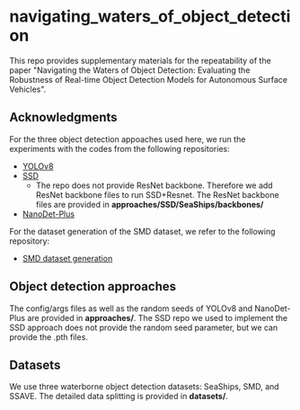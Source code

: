 
# navigating_waters_of_object_detection
This repo provides supplementary materials for the repeatability of the paper "Navigating the Waters of Object Detection: Evaluating the Robustness of Real-time Object Detection Models for Autonomous Surface Vehicles". 

## Acknowledgments
For the three object detection appoaches used here, we run the experiments with the codes from the following repositories:

- [YOLOv8](https://github.com/ultralytics/ultralytics)
- [SSD](https://github.com/lufficc/SSD)
  - The repo does not provide ResNet backbone. Therefore we add ResNet backbone files to run SSD+Resnet. The ResNet backbone files are provided in **approaches/SSD/SeaShips/backbones/**
- [NanoDet-Plus](https://github.com/RangiLyu/nanodet)

For the dataset generation of the SMD dataset, we refer to the following repository:
- [SMD dataset generation](https://github.com/tilemmpon/Singapore-Maritime-Dataset-Frames-Ground-Truth-Generation-and-Statistics)

## Object detection approaches 
The config/args files as well as the random seeds of YOLOv8 and NanoDet-Plus are provided in **approaches/**. The SSD repo we used to implement the SSD approach does not provide the random seed parameter, but we can provide the .pth files.

## Datasets
We use three waterborne object detection datasets: SeaShips, SMD, and SSAVE. The detailed data splitting is provided in **datasets/**. 

